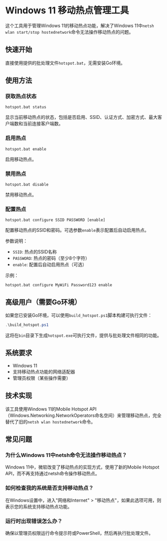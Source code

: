 # Windows 11 移动热点管理工具

这个工具用于管理Windows 11的移动热点功能，解决了Windows 11中`netsh wlan start/stop hostednetwork`命令无法操作移动热点的问题。

## 快速开始

直接使用提供的批处理文件`hotspot.bat`，无需安装Go环境。

## 使用方法

### 获取热点状态

```
hotspot.bat status
```

显示当前移动热点的状态，包括是否启用、SSID、认证方式、加密方式、最大客户端数和当前连接客户端数。

### 启用热点

```
hotspot.bat enable
```

启用移动热点。

### 禁用热点

```
hotspot.bat disable
```

禁用移动热点。

### 配置热点

```
hotspot.bat configure SSID PASSWORD [enable]
```

配置移动热点的SSID和密码。可选参数`enable`表示配置后自动启用热点。

参数说明：
- `SSID`: 热点的SSID名称
- `PASSWORD`: 热点的密码（至少8个字符）
- `enable`: 配置后自动启用热点（可选）

示例：
```
hotspot.bat configure MyWiFi Password123 enable
```

## 高级用户（需要Go环境）

如果您已安装Go环境，可以使用`build_hotspot.ps1`脚本构建可执行文件：

```powershell
.\build_hotspot.ps1
```

这将在`bin`目录下生成`hotspot.exe`可执行文件，提供与批处理文件相同的功能。

## 系统要求

- Windows 11
- 支持移动热点功能的网络适配器
- 管理员权限（某些操作需要）

## 技术实现

该工具使用Windows 11的Mobile Hotspot API（Windows.Networking.NetworkOperators命名空间）来管理移动热点，完全替代了旧的`netsh wlan hostednetwork`命令。

## 常见问题

### 为什么Windows 11中netsh命令无法操作移动热点？

Windows 11中，微软改变了移动热点的实现方式，使用了新的Mobile Hotspot API，而不再支持通过netsh命令操作移动热点。

### 如何检查我的系统是否支持移动热点？

在Windows设置中，进入"网络和Internet" > "移动热点"，如果此选项可用，则表示您的系统支持移动热点功能。

### 运行时出现错误怎么办？

确保以管理员权限运行命令提示符或PowerShell，然后再执行批处理文件。
